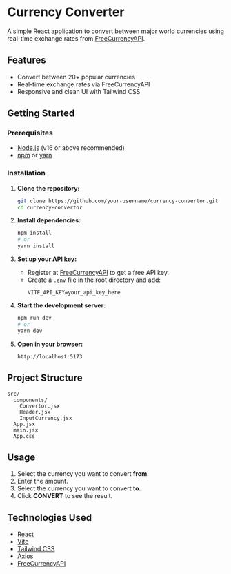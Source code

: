 # Currency Converter

A simple React application to convert between major world currencies using real-time exchange rates from [FreeCurrencyAPI](https://freecurrencyapi.com/).

## Features

- Convert between 20+ popular currencies
- Real-time exchange rates via FreeCurrencyAPI
- Responsive and clean UI with Tailwind CSS

## Getting Started

### Prerequisites

- [Node.js](https://nodejs.org/) (v16 or above recommended)
- [npm](https://www.npmjs.com/) or [yarn](https://yarnpkg.com/)

### Installation

1. **Clone the repository:**
    ```sh
    git clone https://github.com/your-username/currency-convertor.git
    cd currency-convertor
    ```

2. **Install dependencies:**
    ```sh
    npm install
    # or
    yarn install
    ```

3. **Set up your API key:**

    - Register at [FreeCurrencyAPI](https://freecurrencyapi.com/) to get a free API key.
    - Create a `.env` file in the root directory and add:
      ```
      VITE_API_KEY=your_api_key_here
      ```

4. **Start the development server:**
    ```sh
    npm run dev
    # or
    yarn dev
    ```

5. **Open in your browser:**
    ```
    http://localhost:5173
    ```

## Project Structure

```
src/
  components/
    Convertor.jsx
    Header.jsx
    InputCurrency.jsx
  App.jsx
  main.jsx
  App.css
```

## Usage

1. Select the currency you want to convert **from**.
2. Enter the amount.
3. Select the currency you want to convert **to**.
4. Click **CONVERT** to see the result.

## Technologies Used

- [React](https://react.dev/)
- [Vite](https://vitejs.dev/)
- [Tailwind CSS](https://tailwindcss.com/)
- [Axios](https://axios-http.com/)
- [FreeCurrencyAPI](https://freecurrencyapi.com/)

